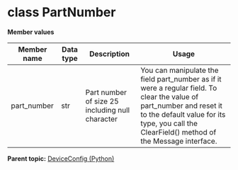 # class PartNumber

 **Member values** 

|Member name|Data type|Description|Usage|
|-----------|---------|-----------|-----|
|part\_number|str|Part number of size 25 including null character|You can manipulate the field part\_number as if it were a regular field. To clear the value of part\_number and reset it to the default value for its type, you call the ClearField\(\) method of the Message interface.|

**Parent topic:** [DeviceConfig \(Python\)](../../summary_pages/DeviceConfig.md)

